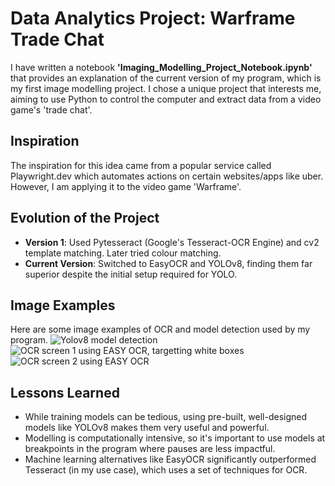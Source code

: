 # Data Analytics Project: Warframe Trade Chat

I have written a notebook **'Imaging_Modelling_Project_Notebook.ipynb'** that provides an explanation of the current version of my program, which is my first image modelling project. 
I chose a unique project that interests me, aiming to use Python to control the computer and extract data from a video game's 'trade chat'.

## Inspiration
The inspiration for this idea came from a popular service called Playwright.dev which automates actions on certain websites/apps like uber. However, I am applying it to the video game 'Warframe'.

## Evolution of the Project
- **Version 1**: Used Pytesseract (Google's Tesseract-OCR Engine) and cv2 template matching. Later tried colour matching.
- **Current Version**: Switched to EasyOCR and YOLOv8, finding them far superior despite the initial setup required for YOLO.

## Image Examples
Here are some image examples of OCR and model detection used by my program.
![Yolov8 model detection](https://i.imgur.com/Yjuoldj.png)
![OCR screen 1 using EASY OCR, targetting white boxes](https://i.imgur.com/7ctzfhE.png)
![OCR screen 2 using EASY OCR](https://i.imgur.com/SQSw1LY.png)



## Lessons Learned
- While training models can be tedious, using pre-built, well-designed models like YOLOv8 makes them very useful and powerful.
- Modelling is computationally intensive, so it's important to use models at breakpoints in the program where pauses are less impactful.
- Machine learning alternatives like EasyOCR significantly outperformed Tesseract (in my use case), which uses a set of techniques for OCR.
